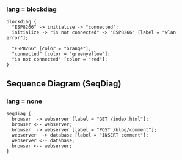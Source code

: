 ### lang = blockdiag
```blockdiag
blockdiag {
  "ESP8266" -> initialize -> "connected";
  initialize -> "is not connected" -> "ESP8266" [label = "wlan error"];

  "ESP8266" [color = "orange"];
  "connected" [color = "greenyellow"];
  "is not connected" [color = "red"];
}
```

## Sequence Diagram (SeqDiag)
### lang = none
```
seqdiag {
  browser  -> webserver [label = "GET /index.html"];
  browser <-- webserver;
  browser  -> webserver [label = "POST /blog/comment"];
  webserver  -> database [label = "INSERT comment"];
  webserver <-- database;
  browser <-- webserver;
}
```
